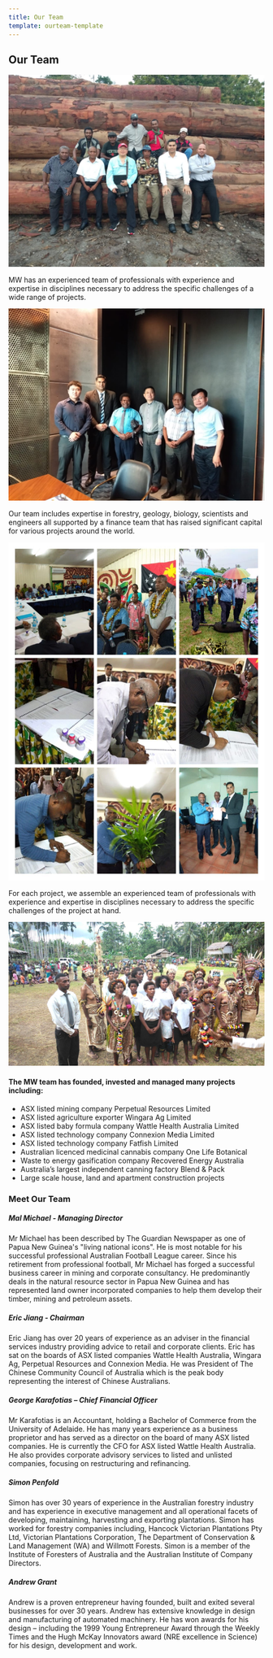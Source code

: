 ```yaml
---
title: Our Team
template: ourteam-template
---
```


## Our Team

![Group Photo 1](GroupPhoto1.jpg)

MW has an experienced team of professionals with experience and expertise in disciplines necessary to address the specific challenges of a wide range of projects. 

![Group Photo 2](GroupPhoto2.jpg)

Our team includes expertise in forestry, geology, biology, scientists and engineers all supported by a finance team that has raised significant capital for various projects around the world. 

![Multishots](Multishots.jpg)

For each project, we assemble an experienced team of professionals with experience and expertise in disciplines necessary to address the specific challenges of the project at hand.

![png People](pngPeople.jpg)

#### The MW team has founded, invested and managed many projects including:

- ASX listed mining company Perpetual Resources Limited
- ASX listed agriculture exporter Wingara Ag Limited
- ASX listed baby formula company Wattle Health Australia Limited 
- ASX listed technology company Connexion Media Limited
- ASX listed technology company Fatfish Limited
- Australian licenced medicinal cannabis company One Life Botanical
- Waste to energy gasification company Recovered Energy Australia
- Australia’s largest independent canning factory Blend & Pack
- Large scale house, land and apartment construction projects

### Meet Our Team

##### Mal Michael - Managing Director

Mr Michael has been described by The Guardian Newspaper as one of Papua New Guinea's "living national icons". He is most notable for his successful professional Australian Football League career. Since his retirement from professional football, Mr Michael has forged a successful business career in mining and corporate consultancy. He predominantly deals in the natural resource sector in Papua New Guinea and has represented land owner incorporated companies to help them develop their timber, mining and petroleum assets.

##### Eric Jiang - Chairman

Eric Jiang has over 20 years of experience as an adviser in the financial services industry providing advice to retail and corporate clients. Eric has sat on the boards of ASX listed companies Wattle Health Australia, Wingara Ag, Perpetual Resources and Connexion Media. He was President of The Chinese Community Council of Australia which is the peak body representing the interest of Chinese Australians.

##### George Karafotias – Chief Financial Officer 

Mr Karafotias is an Accountant, holding a Bachelor of Commerce from the University of Adelaide. He has many years experience as a business proprietor and has served as a director on the board of many ASX listed companies. He is currently the CFO for ASX listed Wattle Health Australia. He also provides corporate advisory services to listed and unlisted companies, focusing on restructuring and refinancing. 

##### Simon Penfold 

Simon has over 30 years of experience in the Australian forestry industry and has experience in executive management and all operational facets of developing, maintaining, harvesting and exporting plantations. Simon has worked for forestry companies including, Hancock Victorian Plantations Pty Ltd, Victorian Plantations Corporation, The Department of Conservation & Land Management (WA) and Willmott Forests. Simon is a member of the Institute of Foresters of Australia and the Australian Institute of Company Directors. 

##### Andrew Grant

Andrew is a proven entrepreneur having founded, built and exited several businesses for over 30 years. Andrew has extensive knowledge in design and manufacturing of automated machinery. He has won awards for his design – including the 1999 Young Entrepreneur Award through the Weekly Times and the Hugh McKay Innovators award (NRE excellence in Science) for his design, development and work.



